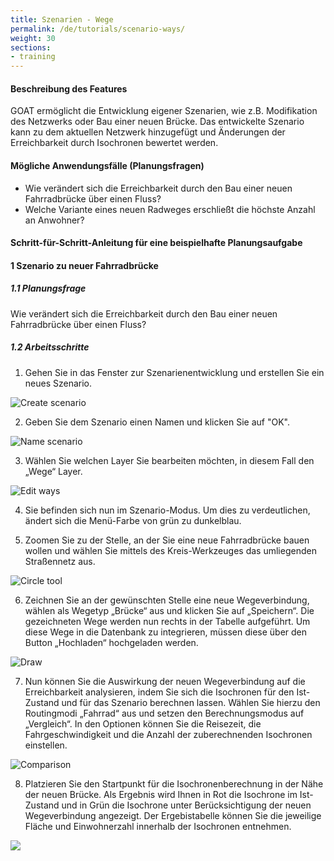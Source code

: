 ```yaml
---
title: Szenarien - Wege
permalink: /de/tutorials/scenario-ways/
weight: 30
sections:
- training
---
```


#### Beschreibung des Features
GOAT ermöglicht die Entwicklung eigener Szenarien, wie z.B. Modifikation des Netzwerks oder Bau einer neuen Brücke. Das entwickelte Szenario kann zu dem aktuellen Netzwerk hinzugefügt und Änderungen der Erreichbarkeit durch Isochronen bewertet werden. 

#### Mögliche Anwendungsfälle (Planungsfragen)
- Wie verändert sich die Erreichbarkeit durch den Bau einer neuen Fahrradbrücke über einen Fluss?
- Welche Variante eines neuen Radweges erschließt die höchste Anzahl an Anwohner?


#### Schritt-für-Schritt-Anleitung für eine beispielhafte Planungsaufgabe
#### 1 Szenario zu neuer Fahrradbrücke
##### 1.1 Planungsfrage
Wie verändert sich die Erreichbarkeit durch den Bau einer neuen Fahrradbrücke über einen Fluss? 
##### 1.2 Arbeitsschritte
1. Gehen Sie in das Fenster zur Szenarienentwicklung und erstellen Sie ein neues Szenario.  

<img src="/images/training_materials/Scenario_POIs/create_scenario.png"  alt="Create scenario" style="max-height:300px;"/>

2. Geben Sie dem Szenario einen Namen und klicken Sie auf "OK".  

<img src="/images/training_materials/Scenario_building/name_scenario.png"  alt="Name scenario" style="max-height:200px;"/>

3. Wählen Sie welchen Layer Sie bearbeiten möchten, in diesem Fall den „Wege“ Layer.  

<img src="/images/training_materials/Scenario_building/scenario_ways.png"  alt="Edit ways" style="max-height:350px;"/>


4. Sie befinden sich nun im Szenario-Modus. Um dies zu verdeutlichen, ändert sich die Menü-Farbe von grün zu dunkelblau. 

5. Zoomen Sie zu der Stelle, an der Sie eine neue Fahrradbrücke bauen wollen und wählen Sie mittels des Kreis-Werkzeuges das umliegenden Straßennetz aus.

<img src="/images/training_materials/Scenario_building/circle_scenario.png"  alt="Circle tool"/>

6. Zeichnen Sie an der gewünschten Stelle eine neue Wegeverbindung, wählen als Wegetyp „Brücke“ aus und klicken Sie auf „Speichern“. Die gezeichneten Wege werden nun rechts in der Tabelle aufgeführt. Um diese Wege in die Datenbank zu integrieren, müssen diese über den Button „Hochladen“ hochgeladen werden.  

<img src="/images/training_materials/Scenario_building/bridge_building.webp"  alt="Draw" style="max-height:300px;"/>

7. Nun können Sie die Auswirkung der neuen Wegeverbindung auf die Erreichbarkeit analysieren, indem Sie sich die Isochronen für den Ist-Zustand und für das Szenario berechnen lassen. Wählen Sie hierzu den Routingmodi „Fahrrad“ aus und setzen den Berechnungsmodus auf „Vergleich“. In den Optionen können Sie die Reisezeit, die Fahrgeschwindigkeit und die Anzahl der zuberechnenden Isochronen einstellen.  

<img src="/images/training_materials/Scenario_building/comparison.png"  alt="Comparison" style="max-height:400px;"/>

8. Platzieren Sie den Startpunkt für die Isochronenberechnung in der Nähe der neuen Brücke. Als Ergebnis wird Ihnen in Rot die Isochrone im Ist-Zustand und in Grün die Isochrone unter Berücksichtigung der neuen Wegeverbindung angezeigt. Der Ergebistabelle können Sie die jeweilige Fläche und Einwohnerzahl innerhalb der Isochronen entnehmen.  

![](/images/training_materials/Scenario_building/result_isochrone.png)

